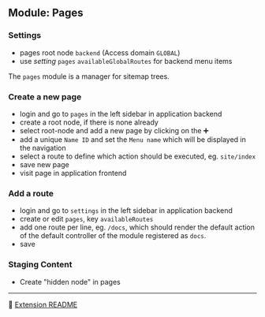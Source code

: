 
Module: Pages
-----

### Settings

- pages root node `backend` (Access domain `GLOBAL`)
 - use *setting* `pages` `availableGlobalRoutes` for backend menu items

The `pages` module is a manager for sitemap trees.

### Create a new page

- login and go to `pages` in the left sidebar in application backend
- create a root node, if there is none already
- select root-node and add a new page by clicking on the :heavy_plus_sign:
 - add a unique `Name ID` and set the `Menu name` which will be displayed in the navigation
 - select a route to define which action should be executed, eg. `site/index`
 - save new page
- visit page in application frontend

### Add a route

- login and go to `settings` in the left sidebar in application backend
- create or edit `pages`, key `availableRoutes`
- add one route per line, eg. `/docs`, which should render the default action of the default controller of the module
  registered as `docs`.
- save

### Staging Content

- Create "hidden node" in pages

---

:blue_book: [Extension README](https://github.com/dmstr/yii2-pages-module/blob/master/README.md)
